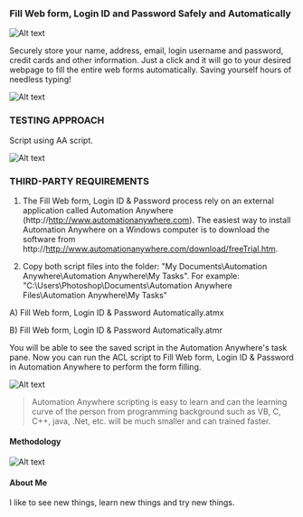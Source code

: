 ### Fill Web form, Login ID and Password Safely and Automatically ###

![Alt text](http://173.0.133.251/images/GitHub/web-form-filler.jpg "Fill Web form, Login ID and Password Safely and Automatically")

Securely store your name, address, email, login username and password, credit cards and other information.  Just a click and it will go to your desired webpage to fill the entire web forms automatically.  Saving yourself hours of needless typing!

![Alt text](http://173.0.133.251/images/GitHub/speed-dial.jpg "Speed Dial")


### TESTING APPROACH ###


Script using AA script.

![Alt text](http://173.0.133.251/images/GitHub/FillWebFormScript.jpg "AA Ping script")



### THIRD-PARTY REQUIREMENTS ###

1.  The Fill Web form, Login ID & Password process rely on an external application called Automation Anywhere (http://http://www.automationanywhere.com).  The easiest way to install Automation Anywhere on a Windows computer is to download the software from http://http://www.automationanywhere.com/download/freeTrial.htm.

2.  Copy both script files into the folder: "My Documents\Automation Anywhere\Automation Anywhere\My Tasks".  For example: "C:\Users\Photoshop\Documents\Automation Anywhere Files\Automation Anywhere\My Tasks"

A)  Fill Web form, Login ID & Password Automatically.atmx
 
B)  Fill Web form, Login ID & Password Automatically.atmr

You will be able to see the saved script in the Automation Anywhere's task pane.  Now you can run the ACL script to Fill Web form, Login ID & Password in Automation Anywhere to perform the form filling.

![Alt text](http://173.0.133.251/images/GitHub/fillwebformtask.jpg "Saved task")

<blockquote>Automation Anywhere scripting is easy to learn and can the learning curve of the person from programming background such as VB, C, C++, java, .Net, etc. will be much smaller and can trained faster.</blockquote>


#### Methodology ####

![Alt text](http://173.0.133.251/images/GitHub/use-methodology.gif "How I Work")


#### About Me ####

I like to see new things, learn new things and try new things.
